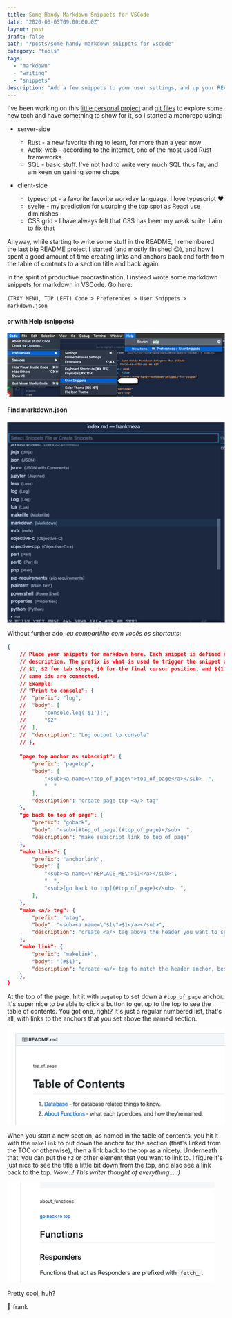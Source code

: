 ```yaml
---
title: Some Handy Markdown Snippets for VSCode
date: "2020-03-05T09:00:00.0Z"
layout: post
draft: false
path: "/posts/some-handy-markdown-snippets-for-vscode"
category: "tools"
tags:
  - "markdown"
  - "writing"
  - "snippets"
description: "Add a few snippets to your user settings, and up your README game."
---
```


I've been working on this [little personal project](https://github.com/frankmeza/tap_list) and [git files](https://github.com/frankmeza/tap_list.git) to explore some new tech and have something to show for it, so I started a monorepo using:

- server-side
  - Rust - a new favorite thing to learn, for more than a year now
  - Actix-web - according to the internet, one of the most used Rust frameworks
  - SQL - basic stuff. I've not had to write very much SQL thus far, and am keen on gaining some chops

- client-side
  - typescript - a favorite favorite workday language. I love typescript ❤️
  - svelte - my prediction for usurping the top spot as React use diminishes
  - CSS grid - I have always felt that CSS has been my weak suite. I aim to fix that

Anyway, while starting to write some stuff in the README, I remembered the last big README project I started (and mostly finished 😉), and how I spent a good amount of time creating links and anchors back and forth from the table of contents to a section title and back again.  

In the spirit of productive procrastination, I instead wrote some markdown snippets for markdown in VSCode. Go here: 

`(TRAY MENU, TOP LEFT) Code > Preferences > User Snippets > markdown.json`

#### or with Help (snippets)

![find snippets](./find_snippets.png)

#### Find markdown.json

![find markdown.json](./find_markdown.png)

Without further ado, _eu compartilho com vocês os shortcuts_:  

```json
{
    // Place your snippets for markdown here. Each snippet is defined under a snippet name and has a prefix, body and
    // description. The prefix is what is used to trigger the snippet and the body will be expanded and inserted. Possible variables are:
    // $1, $2 for tab stops, $0 for the final cursor position, and ${1:label}, ${2:another} for placeholders. Placeholders with the
    // same ids are connected.
    // Example:
    // "Print to console": {
    // 	"prefix": "log",
    // 	"body": [
    // 		"console.log('$1');",
    // 		"$2"
    // 	],
    // 	"description": "Log output to console"
    // },

    "page top anchor as subscript": {
        "prefix": "pagetop",
        "body": [
            "<sub><a name=\"top_of_page\">top_of_page</a></sub>  ",
            "  "
        ],
        "description": "create page top <a/> tag"
    },
    "go back to top of page": {
        "prefix": "goback",
        "body": "<sub>[#top_of_page](#top_of_page)</sub>  ",
        "description": "make subscript link to top of page"
    },
    "make links": {
        "prefix": "anchorlink",
        "body": [
            "<sub><a name=\"REPLACE_ME\">$1</a></sub>",
            "  ",
            "<sub>[go back to top](#top_of_page)</sub>  ",
        ],
    },
    "make <a/> tag": {
        "prefix": "atag",
        "body": "<sub><a name=\"$1\">$1</a></sub>",
        "description": "create <a/> tag above the header you want to see, best in snake_case"
    },
    "make link": {
        "prefix": "makelink",
        "body": "(#$1)",
        "description": "create <a/> tag to match the header anchor, best in snake_case"
    },
}
```

At the top of the page, hit it with `pagetop` to set down a `#top_of_page` anchor. It's super nice to be able to click a button to get up to the top to see the table of contents. You got one, right? It's just a regular numbered list, that's all, with links to the anchors that you set above the named section.  

![table of contents](./table_of_contents.png)

When you start a new section, as named in the table of contents, you hit it with the `makelink` to put down the anchor for the section (that's linked from the TOC or otherwise), then a link back to the top as a nicety. Underneath that, you can put the `h2` or other element that you want to link to. I figure it's just nice to see the title a little bit down from the top, and also see a link back to the top. _Wow...! This writer thought of everything... :)_  

![new section](./new_section.png)

Pretty cool, huh?

🤙 frank